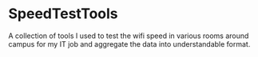 # SpeedTestTools
A collection of tools I used to test the wifi speed in various rooms around campus for my IT job and aggregate the data into understandable format. 
